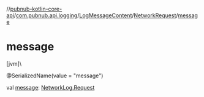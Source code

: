 //[pubnub-kotlin-core-api](../../../../index.md)/[com.pubnub.api.logging](../../index.md)/[LogMessageContent](../index.md)/[NetworkRequest](index.md)/[message](message.md)

# message

[jvm]\

@SerializedName(value = &quot;message&quot;)

val [message](message.md): [NetworkLog.Request](../../-network-log/-request/index.md)

